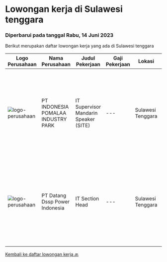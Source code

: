 
  # Lowongan kerja di Sulawesi tenggara

  ### Diperbarui pada tanggal Rabu, 14 Juni 2023

  Berikut merupakan daftar lowongan kerja yang ada di Sulawesi tenggara

  |Logo Perusahaan | Nama Perusahaan | Judul Pekerjaan | Gaji Pekerjaan | Lokasi | Deskripsi | Tanggal diunggah | Pranala |
  | -------------- | --------------- | --------------- | --------- | --------- | -------------- | ------- | ----------- |
  |![logo-perusahaan](https://image-service-cdn.seek.com.au/1d42ff302214789063faa6e652fa217fbc89e955/ee4dce1061f3f616224767ad58cb2fc751b8d2dc)|PT INDONESIA POMALAA INDUSTRY PARK|IT Supervisor Mandarin Speaker (SITE)|---|Sulawesi Tenggara|Bertanggung jawab untuk berhubungan dengan supplier internet. Bertanggung jawab atas pemecahan masalah di tempat untuk jaringan internet perusahaan,...|Selasa, 06 Juni 2023|https://www.jobstreet.co.id/id/job/it-supervisor-mandarin-speaker-site-4341310?token=0~aa08395d-4677-498e-9986-549cdf8486ee&sectionRank=1&jobId=jobstreet-id-job-4341310|
|![logo-perusahaan](https://image-service-cdn.seek.com.au/2a67655de93f387076553000d5ec5a91cba901db/ee4dce1061f3f616224767ad58cb2fc751b8d2dc)|PT Datang Dssp Power Indonesia|IT Section Head|---|Sulawesi Tenggara|Job Description : Observe all operation activity IT devices on IPP Kendari-3 to operate efficient and smooth. Monitoring network service devices &amp;...|Selasa, 16 Mei 2023|https://www.jobstreet.co.id/id/job/it-section-head-4335342?token=0~aa08395d-4677-498e-9986-549cdf8486ee&sectionRank=2&jobId=jobstreet-id-job-4335342|


  [Kembali ke daftar lowongan kerja 🔙](../README.md#daftar-lowongan-kerja)
  